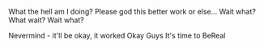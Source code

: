 What the hell am I doing?
Please god this better work or else...
Wait what? What wait? Wait what?

Nevermind - it'll be okay, it worked
Okay
Guys
It's time to BeReal
